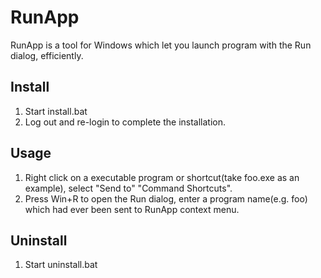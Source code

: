 # RunApp
RunApp is a tool for Windows which let you launch program with the Run dialog, efficiently.

## Install
1. Start install.bat
2. Log out and re-login to complete the installation.

## Usage
1. Right click on a executable program or shortcut(take foo.exe as an example), select "Send to" "Command Shortcuts".
2. Press Win+R to open the Run dialog, enter a program name(e.g. foo) which had ever been sent to RunApp context menu.

## Uninstall
1. Start uninstall.bat
